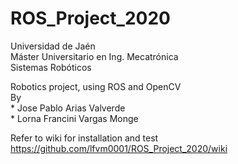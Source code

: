 # ROS_Project_2020 

Universidad de Jaén   
Máster Universitario en Ing. Mecatrónica  
Sistemas Robóticos  

Robotics project, using ROS and OpenCV  
By  
	* Jose Pablo Arias Valverde   
	* Lorna Francini Vargas Monge  
	
Refer to wiki for installation and test  
https://github.com/lfvm0001/ROS_Project_2020/wiki
